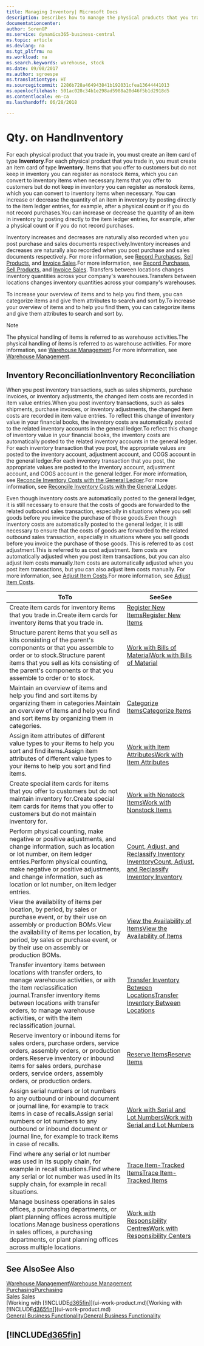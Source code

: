 ```yaml
---
title: Managing Inventory| Microsoft Docs
description: Describes how to manage the physical products that you trade in, for example, handling the stock in your warehouse.
documentationcenter: 
author: SorenGP
ms.service: dynamics365-business-central
ms.topic: article
ms.devlang: na
ms.tgt_pltfrm: na
ms.workload: na
ms.search.keywords: warehouse, stock
ms.date: 09/08/2017
ms.author: sgroespe
ms.translationtype: HT
ms.sourcegitcommit: 2286b728a464943841b192031cfea13644441013
ms.openlocfilehash: 501ac028c34b1e298ad5988a20d46f5b1d2918d5
ms.contentlocale: en-ca
ms.lasthandoff: 06/28/2018

---
```


# <a name="inventory"></a><span data-ttu-id="0f3eb-103">Qty. on Hand</span><span class="sxs-lookup"><span data-stu-id="0f3eb-103">Inventory</span></span>
<span data-ttu-id="0f3eb-104">For each physical product that you trade in, you must create an item card of type **Inventory**.</span><span class="sxs-lookup"><span data-stu-id="0f3eb-104">For each physical product that you trade in, you must create an item card of type **Inventory**.</span></span> <span data-ttu-id="0f3eb-105">Items that you offer to customers but do not keep in inventory you can register as nonstock items, which you can convert to inventory items when necessary.</span><span class="sxs-lookup"><span data-stu-id="0f3eb-105">Items that you offer to customers but do not keep in inventory you can register as nonstock items, which you can convert to inventory items when necessary.</span></span> <span data-ttu-id="0f3eb-106">You can increase or decrease the quantity of an item in inventory by posting directly to the item ledger entries, for example, after a physical count or if you do not record purchases.</span><span class="sxs-lookup"><span data-stu-id="0f3eb-106">You can increase or decrease the quantity of an item in inventory by posting directly to the item ledger entries, for example, after a physical count or if you do not record purchases.</span></span>

<span data-ttu-id="0f3eb-107">Inventory increases and decreases are naturally also recorded when you post purchase and sales documents respectively.</span><span class="sxs-lookup"><span data-stu-id="0f3eb-107">Inventory increases and decreases are naturally also recorded when you post purchase and sales documents respectively.</span></span> <span data-ttu-id="0f3eb-108">For more information, see [Record Purchases](purchasing-how-record-purchases.md), [Sell Products](sales-how-sell-products.md), and [Invoice Sales](sales-how-invoice-sales.md).</span><span class="sxs-lookup"><span data-stu-id="0f3eb-108">For more information, see [Record Purchases](purchasing-how-record-purchases.md), [Sell Products](sales-how-sell-products.md), and [Invoice Sales](sales-how-invoice-sales.md).</span></span> <span data-ttu-id="0f3eb-109">Transfers between locations changes inventory quantities across your company's warehouses.</span><span class="sxs-lookup"><span data-stu-id="0f3eb-109">Transfers between locations changes inventory quantities across your company's warehouses.</span></span>   

<span data-ttu-id="0f3eb-110">To increase your overview of items and to help you find them, you can categorize items and give them attributes to search and sort by.</span><span class="sxs-lookup"><span data-stu-id="0f3eb-110">To increase your overview of items and to help you find them, you can categorize items and give them attributes to search and sort by.</span></span>

> [!NOTE]
> <span data-ttu-id="0f3eb-111">The physical handling of items is referred to as warehouse activities.</span><span class="sxs-lookup"><span data-stu-id="0f3eb-111">The physical handling of items is referred to as warehouse activities.</span></span> <span data-ttu-id="0f3eb-112">For more information, see [Warehouse Management](warehouse-manage-warehouse.md).</span><span class="sxs-lookup"><span data-stu-id="0f3eb-112">For more information, see [Warehouse Management](warehouse-manage-warehouse.md).</span></span>

## <a name="inventory-reconciliation"></a><span data-ttu-id="0f3eb-113">Inventory Reconciliation</span><span class="sxs-lookup"><span data-stu-id="0f3eb-113">Inventory Reconciliation</span></span>
<span data-ttu-id="0f3eb-114">When you post inventory transactions, such as sales shipments, purchase invoices, or inventory adjustments, the changed item costs are recorded in item value entries.</span><span class="sxs-lookup"><span data-stu-id="0f3eb-114">When you post inventory transactions, such as sales shipments, purchase invoices, or inventory adjustments, the changed item costs are recorded in item value entries.</span></span> <span data-ttu-id="0f3eb-115">To reflect this change of inventory value in your financial books, the inventory costs are automatically posted to the related inventory accounts in the general ledger.</span><span class="sxs-lookup"><span data-stu-id="0f3eb-115">To reflect this change of inventory value in your financial books, the inventory costs are automatically posted to the related inventory accounts in the general ledger.</span></span> <span data-ttu-id="0f3eb-116">For each inventory transaction that you post, the appropriate values are posted to the inventory account, adjustment account, and COGS account in the general ledger.</span><span class="sxs-lookup"><span data-stu-id="0f3eb-116">For each inventory transaction that you post, the appropriate values are posted to the inventory account, adjustment account, and COGS account in the general ledger.</span></span> <span data-ttu-id="0f3eb-117">For more information, see [Reconcile Inventory Costs with the General Ledger](finance-how-to-post-inventory-costs-to-the-general-ledger.md).</span><span class="sxs-lookup"><span data-stu-id="0f3eb-117">For more information, see [Reconcile Inventory Costs with the General Ledger](finance-how-to-post-inventory-costs-to-the-general-ledger.md).</span></span>

<span data-ttu-id="0f3eb-118">Even though inventory costs are automatically posted to the general ledger, it is still necessary to ensure that the costs of goods are forwarded to the related outbound sales transaction, especially in situations where you sell goods before you invoice the purchase of those goods.</span><span class="sxs-lookup"><span data-stu-id="0f3eb-118">Even though inventory costs are automatically posted to the general ledger, it is still necessary to ensure that the costs of goods are forwarded to the related outbound sales transaction, especially in situations where you sell goods before you invoice the purchase of those goods.</span></span> <span data-ttu-id="0f3eb-119">This is referred to as cost adjustment.</span><span class="sxs-lookup"><span data-stu-id="0f3eb-119">This is referred to as cost adjustment.</span></span> <span data-ttu-id="0f3eb-120">Item costs are automatically adjusted when you post item transactions, but you can also adjust item costs manually.</span><span class="sxs-lookup"><span data-stu-id="0f3eb-120">Item costs are automatically adjusted when you post item transactions, but you can also adjust item costs manually.</span></span> <span data-ttu-id="0f3eb-121">For more information, see [Adjust Item Costs](inventory-how-adjust-item-costs.md).</span><span class="sxs-lookup"><span data-stu-id="0f3eb-121">For more information, see [Adjust Item Costs](inventory-how-adjust-item-costs.md).</span></span>

|<span data-ttu-id="0f3eb-122">To</span><span class="sxs-lookup"><span data-stu-id="0f3eb-122">To</span></span> |<span data-ttu-id="0f3eb-123">See</span><span class="sxs-lookup"><span data-stu-id="0f3eb-123">See</span></span> |
|---|----|
|<span data-ttu-id="0f3eb-124">Create item cards for inventory items that you trade in.</span><span class="sxs-lookup"><span data-stu-id="0f3eb-124">Create item cards for inventory items that you trade in.</span></span>|[<span data-ttu-id="0f3eb-125">Register New Items</span><span class="sxs-lookup"><span data-stu-id="0f3eb-125">Register New Items</span></span>](inventory-how-register-new-items.md)|
|<span data-ttu-id="0f3eb-126">Structure parent items that you sell as kits consisting of the parent's components or that you assemble to order or to stock.</span><span class="sxs-lookup"><span data-stu-id="0f3eb-126">Structure parent items that you sell as kits consisting of the parent's components or that you assemble to order or to stock.</span></span>|[<span data-ttu-id="0f3eb-127">Work with Bills of Material</span><span class="sxs-lookup"><span data-stu-id="0f3eb-127">Work with Bills of Material</span></span>](inventory-how-work-BOMs.md)|
|<span data-ttu-id="0f3eb-128">Maintain an overview of items and help you find and sort items by organizing them in categories.</span><span class="sxs-lookup"><span data-stu-id="0f3eb-128">Maintain an overview of items and help you find and sort items by organizing them in categories.</span></span>|[<span data-ttu-id="0f3eb-129">Categorize Items</span><span class="sxs-lookup"><span data-stu-id="0f3eb-129">Categorize Items</span></span>](inventory-how-categorize-items.md)|
|<span data-ttu-id="0f3eb-130">Assign item attributes of different value types to your items to help you sort and find items.</span><span class="sxs-lookup"><span data-stu-id="0f3eb-130">Assign item attributes of different value types to your items to help you sort and find items.</span></span>|[<span data-ttu-id="0f3eb-131">Work with Item Attributes</span><span class="sxs-lookup"><span data-stu-id="0f3eb-131">Work with Item Attributes</span></span>](inventory-how-work-item-attributes.md)|
|<span data-ttu-id="0f3eb-132">Create special item cards for items that you offer to customers but do not maintain inventory for.</span><span class="sxs-lookup"><span data-stu-id="0f3eb-132">Create special item cards for items that you offer to customers but do not maintain inventory for.</span></span>|[<span data-ttu-id="0f3eb-133">Work with Nonstock Items</span><span class="sxs-lookup"><span data-stu-id="0f3eb-133">Work with Nonstock Items</span></span>](inventory-how-work-nonstock-items.md)|
|<span data-ttu-id="0f3eb-134">Perform physical counting, make negative or positive adjustments, and change information, such as location or lot number, on item ledger entries.</span><span class="sxs-lookup"><span data-stu-id="0f3eb-134">Perform physical counting, make negative or positive adjustments, and change information, such as location or lot number, on item ledger entries.</span></span>|[<span data-ttu-id="0f3eb-135">Count, Adjust, and Reclassify Inventory Inventory</span><span class="sxs-lookup"><span data-stu-id="0f3eb-135">Count, Adjust, and Reclassify Inventory Inventory</span></span>](inventory-how-count-adjust-reclassify.md)|
|<span data-ttu-id="0f3eb-136">View the availability of items per location, by period, by sales or purchase event, or by their use on assembly or production BOMs.</span><span class="sxs-lookup"><span data-stu-id="0f3eb-136">View the availability of items per location, by period, by sales or purchase event, or by their use on assembly or production BOMs.</span></span>|[<span data-ttu-id="0f3eb-137">View the Availability of Items</span><span class="sxs-lookup"><span data-stu-id="0f3eb-137">View the Availability of Items</span></span>](inventory-how-availability-overview.md)|
|<span data-ttu-id="0f3eb-138">Transfer inventory items between locations with transfer orders, to manage warehouse activities, or with the item reclassification journal.</span><span class="sxs-lookup"><span data-stu-id="0f3eb-138">Transfer inventory items between locations with transfer orders, to manage warehouse activities, or with the item reclassification journal.</span></span>|[<span data-ttu-id="0f3eb-139">Transfer Inventory Between Locations</span><span class="sxs-lookup"><span data-stu-id="0f3eb-139">Transfer Inventory Between Locations</span></span>](inventory-how-transfer-between-locations.md)|
|<span data-ttu-id="0f3eb-140">Reserve inventory or inbound items for sales orders, purchase orders, service orders, assembly orders, or production orders.</span><span class="sxs-lookup"><span data-stu-id="0f3eb-140">Reserve inventory or inbound items for sales orders, purchase orders, service orders, assembly orders, or production orders.</span></span>|[<span data-ttu-id="0f3eb-141">Reserve Items</span><span class="sxs-lookup"><span data-stu-id="0f3eb-141">Reserve Items</span></span>](inventory-how-to-reserve-items.md)|
|<span data-ttu-id="0f3eb-142">Assign serial numbers or lot numbers to any outbound or inbound document or journal line, for example to track items in case of recalls.</span><span class="sxs-lookup"><span data-stu-id="0f3eb-142">Assign serial numbers or lot numbers to any outbound or inbound document or journal line, for example to track items in case of recalls.</span></span>|[<span data-ttu-id="0f3eb-143">Work with Serial and Lot Numbers</span><span class="sxs-lookup"><span data-stu-id="0f3eb-143">Work with Serial and Lot Numbers</span></span>](inventory-how-work-item-tracking.md)|
|<span data-ttu-id="0f3eb-144">Find where any serial or lot number was used in its supply chain, for example in recall situations.</span><span class="sxs-lookup"><span data-stu-id="0f3eb-144">Find where any serial or lot number was used in its supply chain, for example in recall situations.</span></span>|[<span data-ttu-id="0f3eb-145">Trace Item-Tracked Items</span><span class="sxs-lookup"><span data-stu-id="0f3eb-145">Trace Item-Tracked Items</span></span>](inventory-how-to-trace-item-tracked-items.md)|
|<span data-ttu-id="0f3eb-146">Manage business operations in sales offices, a purchasing departments, or plant planning offices across multiple locations.</span><span class="sxs-lookup"><span data-stu-id="0f3eb-146">Manage business operations in sales offices, a purchasing departments, or plant planning offices across multiple locations.</span></span>|[<span data-ttu-id="0f3eb-147">Work with Responsibility Centres</span><span class="sxs-lookup"><span data-stu-id="0f3eb-147">Work with Responsibility Centers</span></span>](inventory-responsibility-centers.md)|

## <a name="see-also"></a><span data-ttu-id="0f3eb-148">See Also</span><span class="sxs-lookup"><span data-stu-id="0f3eb-148">See Also</span></span>  
[<span data-ttu-id="0f3eb-149">Warehouse Management</span><span class="sxs-lookup"><span data-stu-id="0f3eb-149">Warehouse Management</span></span>](warehouse-manage-warehouse.md)  
[<span data-ttu-id="0f3eb-150">Purchasing</span><span class="sxs-lookup"><span data-stu-id="0f3eb-150">Purchasing</span></span>](purchasing-manage-purchasing.md)  
<span data-ttu-id="0f3eb-151">[Sales](sales-manage-sales.md)  </span><span class="sxs-lookup"><span data-stu-id="0f3eb-151">[Sales](sales-manage-sales.md)  </span></span>  
<span data-ttu-id="0f3eb-152">[Working with [!INCLUDE[d365fin](includes/d365fin_md.md)]](ui-work-product.md)</span><span class="sxs-lookup"><span data-stu-id="0f3eb-152">[Working with [!INCLUDE[d365fin](includes/d365fin_md.md)]](ui-work-product.md)</span></span>  
[<span data-ttu-id="0f3eb-153">General Business Functionality</span><span class="sxs-lookup"><span data-stu-id="0f3eb-153">General Business Functionality</span></span>](ui-across-business-areas.md)

## [!INCLUDE[d365fin](includes/free_trial_md.md)]  
 

